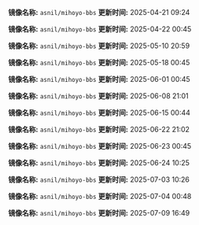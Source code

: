 **镜像名称:** `asnil/mihoyo-bbs`
**更新时间:** 2025-04-21 09:24

**镜像名称:** `asnil/mihoyo-bbs`
**更新时间:** 2025-04-22 00:45

**镜像名称:** `asnil/mihoyo-bbs`
**更新时间:** 2025-05-10 20:59

**镜像名称:** `asnil/mihoyo-bbs`
**更新时间:** 2025-05-18 00:45

**镜像名称:** `asnil/mihoyo-bbs`
**更新时间:** 2025-06-01 00:45

**镜像名称:** `asnil/mihoyo-bbs`
**更新时间:** 2025-06-08 21:01

**镜像名称:** `asnil/mihoyo-bbs`
**更新时间:** 2025-06-15 00:44

**镜像名称:** `asnil/mihoyo-bbs`
**更新时间:** 2025-06-22 21:02

**镜像名称:** `asnil/mihoyo-bbs`
**更新时间:** 2025-06-23 00:45

**镜像名称:** `asnil/mihoyo-bbs`
**更新时间:** 2025-06-24 10:25

**镜像名称:** `asnil/mihoyo-bbs`
**更新时间:** 2025-07-03 10:26

**镜像名称:** `asnil/mihoyo-bbs`
**更新时间:** 2025-07-04 00:48

**镜像名称:** `asnil/mihoyo-bbs`
**更新时间:** 2025-07-09 16:49

